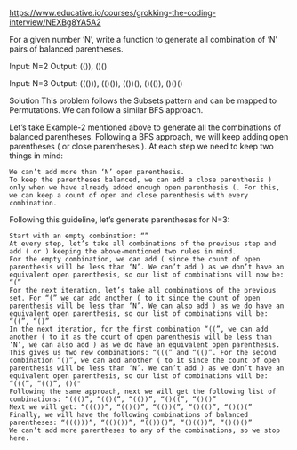 https://www.educative.io/courses/grokking-the-coding-interview/NEXBg8YA5A2

For a given number ‘N’, write a function to generate all combination of ‘N’ pairs of balanced parentheses.

Input: N=2
Output: (()), ()()

Input: N=3
Output: ((())), (()()), (())(), ()(()), ()()()

Solution
This problem follows the Subsets pattern and can be mapped to Permutations. We can follow a similar BFS approach.

Let’s take Example-2 mentioned above to generate all the combinations of balanced parentheses. Following a BFS approach, we will keep adding open parentheses ( or close parentheses ). At each step we need to keep two things in mind:

    We can’t add more than ‘N’ open parenthesis.
    To keep the parentheses balanced, we can add a close parenthesis ) only when we have already added enough open parenthesis (. For this, we can keep a count of open and close parenthesis with every combination.


Following this guideline, let’s generate parentheses for N=3:

    Start with an empty combination: “”
    At every step, let’s take all combinations of the previous step and add ( or ) keeping the above-mentioned two rules in mind.
    For the empty combination, we can add ( since the count of open parenthesis will be less than ‘N’. We can’t add ) as we don’t have an equivalent open parenthesis, so our list of combinations will now be: “(”
    For the next iteration, let’s take all combinations of the previous set. For “(” we can add another ( to it since the count of open parenthesis will be less than ‘N’. We can also add ) as we do have an equivalent open parenthesis, so our list of combinations will be: “((”, “()”
    In the next iteration, for the first combination “((”, we can add another ( to it as the count of open parenthesis will be less than ‘N’, we can also add ) as we do have an equivalent open parenthesis. This gives us two new combinations: “(((” and “(()”. For the second combination “()”, we can add another ( to it since the count of open parenthesis will be less than ‘N’. We can’t add ) as we don’t have an equivalent open parenthesis, so our list of combinations will be: “(((”, “(()”, ()("
    Following the same approach, next we will get the following list of combinations: “((()”, “(()(”, “(())”, “()((”, “()()”
    Next we will get: “((())”, “(()()”, “(())(”, “()(()”, “()()(”
    Finally, we will have the following combinations of balanced parentheses: “((()))”, “(()())”, “(())()”, “()(())”, “()()()”
    We can’t add more parentheses to any of the combinations, so we stop here.


